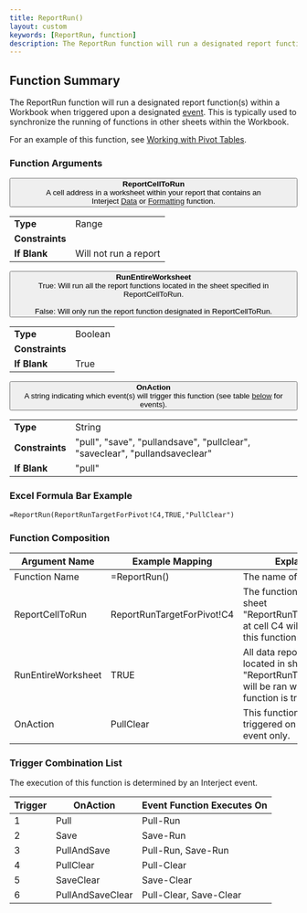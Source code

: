 ```yaml
---
title: ReportRun()
layout: custom
keywords: [ReportRun, function]
description: The ReportRun function will run a designated report function(s) within a Workbook when triggered upon a designated [event](wIndex/Event-Functions-Landing.html).
---
```


##  Function Summary
The ReportRun function will run a designated report function(s) within a Workbook when triggered upon a designated [event](wIndex/Event-Functions-Landing.html). This is typically used to synchronize the running of functions in other sheets within the Workbook. 

For an example of this function, see [Working with Pivot Tables](/wGetStarted/L-Create-PivotTable.html).

###  Function Arguments

<button class="collapsible-parameter">**ReportCellToRun**<br>A cell address in a worksheet within your report that contains an Interject [Data](Data-Functions-Landing.html) or [Formatting](Formatting-Functions-Landing.html) function.</button>
<div markdown="1" class="panel-parameter">
<table>
  <tbody>
    <tr>
		<td class="pph"><b>Type</b></td>
		<td>Range</td>
    </tr>
    <tr>
		<td class="pph"><b>Constraints</b></td>
		<td></td>
    </tr>
    <tr>
		<td class="pph"><b>If Blank</b></td>
		<td>Will not run a report</td>
    </tr>
  </tbody>
</table>
</div>

<button class="collapsible-parameter">**RunEntireWorksheet**<br>True: Will run all the report functions located in the sheet specified in ReportCellToRun.<br><br>False: Will only run the report function designated in ReportCellToRun.</button>
<div markdown="1" class="panel-parameter">
<table>
  <tbody>
    <tr>
		<td class="pph"><b>Type</b></td>
		<td>Boolean</td>
    </tr>
    <tr>
		<td class="pph"><b>Constraints</b></td>
		<td></td>
    </tr>
    <tr>
		<td class="pph"><b>If Blank</b></td>
		<td>True</td>
    </tr>
  </tbody>
</table>
</div>

<button class="collapsible-parameter">**OnAction**<br>A string indicating which event(s) will trigger this function (see table [below](/ReportRun.html#function-composition) for events).</button>
<div markdown="1" class="panel-parameter">
<table>
  <tbody>
    <tr>
		<td class="pph"><b>Type</b></td>
		<td>String</td>
    </tr>
    <tr>
		<td class="pph"><b>Constraints</b></td>
		<td>"pull", "save", "pullandsave", "pullclear", "saveclear", "pullandsaveclear"</td>
    </tr>
    <tr>
		<td class="pph"><b>If Blank</b></td>
		<td>"pull"</td>
    </tr>
  </tbody>
</table>
</div>


###  Excel Formula Bar Example

```Excel
=ReportRun(ReportRunTargetForPivot!C4,TRUE,"PullClear")
```



###  Function Composition

| Argument Name  |  Example Mapping  |  Explanation   |  
|------|------|------|
|  Function Name  |  =ReportRun()  |  The name of this function.  |  
|  ReportCellToRun  |  ReportRunTargetForPivot!C4  |  The function located in sheet "ReportRunTargetForPivot" at cell C4 will be ran when this function is triggered.  |  
|  RunEntireWorksheet  |  TRUE  |  All data report functions located in sheet "ReportRunTargetForPivot" will be ran when this function is triggered.  |  
|  OnAction  |  PullClear  |  This function will be triggered on a Pull-Clear event only.  |  

###  Trigger Combination List


The execution of this function is determined by an Interject event.

| Trigger  |  OnAction  |  Event Function Executes On  |
|------|------|------|
| 1  |  Pull  |  Pull-Run  |
| 2  |  Save  |  Save-Run  |
| 3  |  PullAndSave  |  Pull-Run, Save-Run  |
| 4  |  PullClear  |  Pull-Clear  |
| 5  |  SaveClear  |  Save-Clear  |
| 6  |  PullAndSaveClear  |  Pull-Clear, Save-Clear  |
